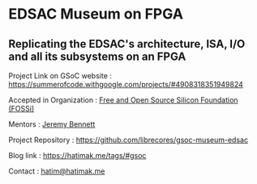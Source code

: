 # EDSAC Museum on FPGA

## Replicating the EDSAC's architecture, ISA, I/O and all its subsystems on an FPGA

Project Link on GSoC website : <https://summerofcode.withgoogle.com/projects/#4908318351949824>

Accepted in Organization : [Free and Open Source Silicon Foundation (FOSSi)](https://fossi-foundation.org/)

Mentors : [Jeremy Bennett](http://jeremybennett.com/)

Project Repository : <https://github.com/librecores/gsoc-museum-edsac>

Blog link : <https://hatimak.me/tags/#gsoc>

Contact : [hatim@hatimak.me](mailto:hatim@hatimak.me)
